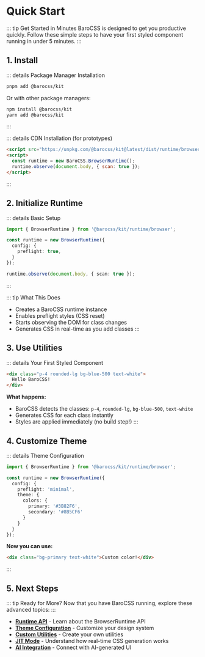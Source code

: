 # Quick Start

::: tip Get Started in Minutes
BaroCSS is designed to get you productive quickly. Follow these simple steps to have your first styled component running in under 5 minutes.
:::

## 1. Install

::: details Package Manager Installation
```bash
pnpm add @barocss/kit
```

Or with other package managers:
```bash
npm install @barocss/kit
yarn add @barocss/kit
```
:::

::: details CDN Installation (for prototypes)
```html
<script src="https://unpkg.com/@barocss/kit@latest/dist/runtime/browser.js"></script>
<script>
  const runtime = new BaroCSS.BrowserRuntime();
  runtime.observe(document.body, { scan: true });
</script>
```
:::

## 2. Initialize Runtime

::: details Basic Setup
```ts
import { BrowserRuntime } from '@barocss/kit/runtime/browser';

const runtime = new BrowserRuntime({
  config: {
    preflight: true,
  }
});

runtime.observe(document.body, { scan: true });
```
:::

::: tip What This Does
- Creates a BaroCSS runtime instance
- Enables preflight styles (CSS reset)
- Starts observing the DOM for class changes
- Generates CSS in real-time as you add classes
:::

## 3. Use Utilities

::: details Your First Styled Component
```html
<div class="p-4 rounded-lg bg-blue-500 text-white">
  Hello BaroCSS!
</div>
```

**What happens:**
- BaroCSS detects the classes: `p-4`, `rounded-lg`, `bg-blue-500`, `text-white`
- Generates CSS for each class instantly
- Styles are applied immediately (no build step!)
:::

## 4. Customize Theme

::: details Theme Configuration
```ts
import { BrowserRuntime } from '@barocss/kit/runtime/browser';

const runtime = new BrowserRuntime({
  config: {
    preflight: 'minimal',
    theme: {
      colors: { 
        primary: '#3B82F6',
        secondary: '#8B5CF6'
      }
    }
  }
});
```

**Now you can use:**
```html
<div class="bg-primary text-white">Custom color!</div>
```
:::

## 5. Next Steps

::: tip Ready for More?
Now that you have BaroCSS running, explore these advanced topics:
:::

- **[Runtime API](/guide/runtime-api)** - Learn about the BrowserRuntime API
- **[Theme Configuration](/guide/theme)** - Customize your design system
- **[Custom Utilities](/guide/adding-custom-styles)** - Create your own utilities
- **[JIT Mode](/guide/jit-mode)** - Understand how real-time CSS generation works
- **[AI Integration](/guide/ai-integration)** - Connect with AI-generated UI
